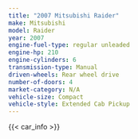 ```yaml
---
title: "2007 Mitsubishi Raider"
make: Mitsubishi
model: Raider
year: 2007
engine-fuel-type: regular unleaded
engine-hp: 210
engine-cylinders: 6
transmission-type: Manual
driven-wheels: Rear wheel drive
number-of-doors: 4
market-category: N/A
vehicle-size: Compact
vehicle-style: Extended Cab Pickup
---
```


{{< car_info >}}
